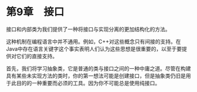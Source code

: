    

# 第9章　接口

接口和内部类为我们提供了一种将接口与实现分离的更加结构化的方法。

这种机制在编程语言中并不通用。例如，C++对这些概念只有间接的支持。在Java中存在语言关键字这个事实表明人们认为这些思想是很重要的，以至于要提供对它们的直接支持。

首先，我们将学习抽象类，它是普通的类与接口之间的一种中庸之道。尽管在构建具有某些未实现方法的类时，你的第一想法可能是创建接口，但是抽象类仍旧是用于此目的的一种重要而必须的工具。因为你不可能总是使用纯接口。